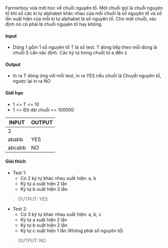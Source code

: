 Farmerboy vừa mới học về chuỗi nguyên tố. Một chuỗi gọi là chuỗi nguyên tố khi số các kí tự alphabet khác nhau của mỗi chuỗi là số nguyên tố và số lần xuất hiện của mỗi kí tự alphabet là số nguyên tố. Cho một chuỗi, xác định nó có phải là chuỗi nguyên tố hay không.

#### Input
- Dòng 1 gồm 1 số nguyên tố T là số test. T dòng tiếp theo mỗi dòng là chuỗi S cần xác định. Các ký tự trong chuỗi từ a đến z

#### Output
- In ra T dòng ứng với mỗi test, in ra YES nếu chuỗi là Chuyễi nguyên tố, ngược lại in ra NO

#### Giới hạn
- 1 <= T <= 10
- 1 <= Độ dài chuỗi <= 100000

| INPUT  | OUTPUT |
| ------ | ------ |
| 2      |        |
| ababb  | YES    |
| abcabb | NO     |

#### Giải thích
- Test 1: 
  - Có 2 ký tự khác nhau xuất hiện: a, b
  - Ký tự a xuất hiện 2 lần
  - Ký tự b xuất hiện 3 lần
> OUTPUT: YES
- Test 2:
  - Có 3 ký tự khác nhau xuất hiện: a, b, c
  - Ký tự a xuất hiện 2 lần
  - Ký tự b xuất hiện 2 lần
  - Ký tự c xuất hiện 1 lần (Không phải số nguyên tố)
> OUTPUT: NO